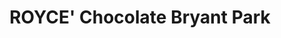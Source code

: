 ---
title: "ROYCE' Chocolate Bryant Park"
url: /new-york/royce-chocolate-bryant-park/
shop: Schokolade
---